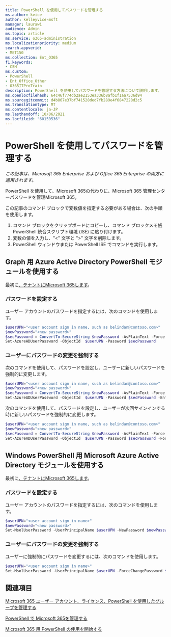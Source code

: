 ```yaml
---
title: PowerShell を使用してパスワードを管理する
ms.author: kvice
author: kelleyvice-msft
manager: laurawi
audience: Admin
ms.topic: article
ms.service: o365-administration
ms.localizationpriority: medium
search.appverid:
- MET150
ms.collection: Ent_O365
f1.keywords:
- CSH
ms.custom:
- PowerShell
- Ent_Office_Other
- O365ITProTrain
description: PowerShell を使用してパスワードを管理する方法について説明します。
ms.openlocfilehash: 64c46f774db2ae2153ea336b8afb1f1aa7536d94
ms.sourcegitcommit: d4b867e37bf741528ded7fb289e4f6847228d2c5
ms.translationtype: MT
ms.contentlocale: ja-JP
ms.lasthandoff: 10/06/2021
ms.locfileid: "60150536"
---
```

# <a name="manage-passwords-with-powershell"></a>PowerShell を使用してパスワードを管理する

*この記事は、Microsoft 365 Enterprise および Office 365 Enterprise の両方に適用されます。*

PowerShell を使用して、Microsoft 365の代わりに、Microsoft 365 管理センターパスワードを管理Microsoft 365。 

この記事のコマンド ブロックで変数値を指定する必要がある場合は、次の手順を使用します。

1. コマンド ブロックをクリップボードにコピーし、コマンド ブロックメモ帳 PowerShell 統合スクリプト環境 (ISE) に貼り付けます。
2. 変数の値を入力し、"<" 文字と ">" 文字を削除します。
3. PowerShell ウィンドウまたは PowerShell ISE でコマンドを実行します。

## <a name="use-the-azure-active-directory-powershell-for-graph-module"></a>Graph 用 Azure Active Directory PowerShell モジュールを使用する

最初に[、テナントにMicrosoft 365します](connect-to-microsoft-365-powershell.md#connect-with-the-azure-active-directory-powershell-for-graph-module)。

### <a name="set-a-password"></a>パスワードを設定する

ユーザー アカウントのパスワードを指定するには、次のコマンドを使用します。

```powershell
$userUPN="<user account sign in name, such as belindan@contoso.com>"
$newPassword="<new password>"
$secPassword = ConvertTo-SecureString $newPassword -AsPlainText -Force
Set-AzureADUserPassword -ObjectId  $userUPN -Password $secPassword
```
### <a name="force-a-user-to-change-their-password"></a>ユーザーにパスワードの変更を強制する

次のコマンドを使用して、パスワードを設定し、ユーザーに新しいパスワードを強制的に変更します。

```powershell
$userUPN="<user account sign in name, such as belindan@contoso.com>"
$newPassword="<new password>"
$secPassword = ConvertTo-SecureString $newPassword -AsPlainText -Force
Set-AzureADUserPassword -ObjectId  $userUPN -Password $secPassword -EnforceChangePasswordPolicy $true
```

次のコマンドを使用して、パスワードを設定し、ユーザーが次回サインインする時に新しいパスワードを強制的に変更します。

```powershell
$userUPN="<user account sign in name, such as belindan@contoso.com>"
$newPassword="<new password>"
$secPassword = ConvertTo-SecureString $newPassword -AsPlainText -Force
Set-AzureADUserPassword -ObjectId  $userUPN -Password $secPassword -ForceChangePasswordNextLogin $true
```

## <a name="use-the-microsoft-azure-active-directory-module-for-windows-powershell"></a>Windows PowerShell 用 Microsoft Azure Active Directory モジュールを使用する

最初に[、テナントにMicrosoft 365します](connect-to-microsoft-365-powershell.md#connect-with-the-microsoft-azure-active-directory-module-for-windows-powershell)。

### <a name="set-a-password"></a>パスワードを設定する

ユーザー アカウントのパスワードを指定するには、次のコマンドを使用します。

```powershell
$userUPN="<user account sign in name>"
$newPassword="<new password>"
Set-MsolUserPassword -UserPrincipalName $userUPN -NewPassword $newPassword
```

### <a name="force-a-user-to-change-their-password"></a>ユーザーにパスワードの変更を強制する

ユーザーに強制的にパスワードを変更するには、次のコマンドを使用します。

```powershell
$userUPN="<user account sign in name>"
Set-MsolUserPassword -UserPrincipalName $userUPN -ForceChangePassword $true
```

## <a name="see-also"></a>関連項目

[Microsoft 365 ユーザー アカウント、ライセンス、PowerShell を使用したグループを管理する](manage-user-accounts-and-licenses-with-microsoft-365-powershell.md)
  
[PowerShell で Microsoft 365を管理する](manage-microsoft-365-with-microsoft-365-powershell.md)
  
[Microsoft 365 用 PowerShell の使用を開始する](getting-started-with-microsoft-365-powershell.md)

